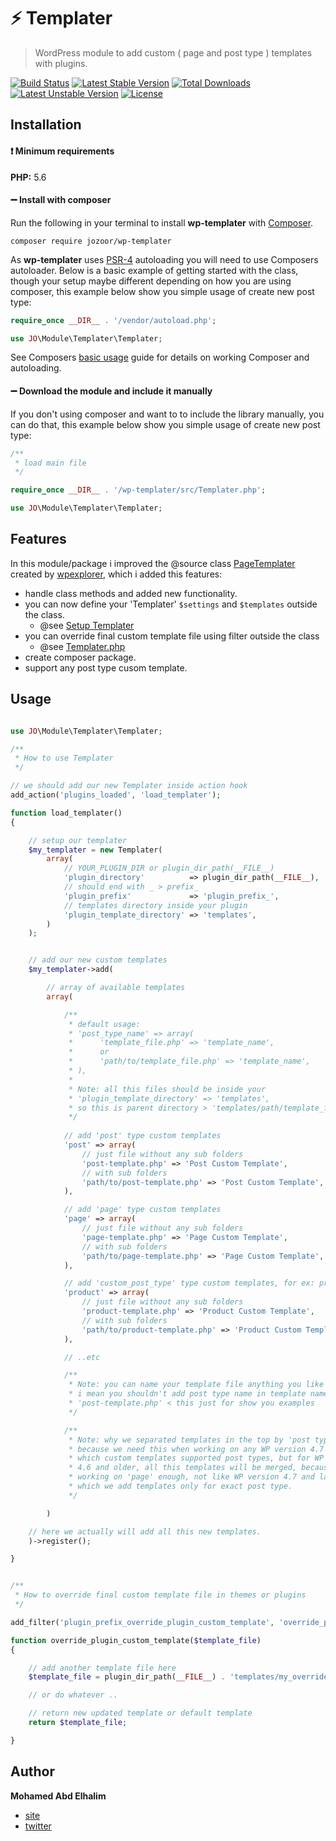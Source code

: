 # :zap: Templater
> WordPress module to add custom ( page and post type ) templates with plugins.

[![Build Status](https://travis-ci.org/mohamdio/wp-templater.svg?branch=master)](https://travis-ci.org/mohamdio/wp-templater) [![Latest Stable Version](https://poser.pugx.org/jozoor/wp-templater/v/stable)](https://packagist.org/packages/jozoor/wp-templater) [![Total Downloads](https://poser.pugx.org/jozoor/wp-templater/downloads)](https://packagist.org/packages/jozoor/wp-templater) [![Latest Unstable Version](https://poser.pugx.org/jozoor/wp-templater/v/unstable)](https://packagist.org/packages/jozoor/wp-templater) [![License](https://poser.pugx.org/jozoor/wp-templater/license)](https://packagist.org/packages/jozoor/wp-templater)

## Installation

#### :heavy_exclamation_mark: Minimum requirements

**PHP:** 5.6

#### :heavy_minus_sign: Install with composer

Run the following in your terminal to install **wp-templater** with [Composer](https://getcomposer.org/).

```
composer require jozoor/wp-templater
```

As **wp-templater** uses [PSR-4](http://www.php-fig.org/psr/psr-4/) autoloading you will need to use Composers autoloader. Below is a basic example of getting started with the class, though your setup maybe different depending on how you are using composer, this example below show you simple usage of create new post type:

```php
require_once __DIR__ . '/vendor/autoload.php';

use JO\Module\Templater\Templater;
```

See Composers [basic usage](https://getcomposer.org/doc/01-basic-usage.md#autoloading) guide for details on working Composer and autoloading.

#### :heavy_minus_sign: Download the module and include it manually

If you don't using composer and want to to include the library manually, you can do that, this example below show you simple usage of create new post type:

```php
/**
 * load main file
 */

require_once __DIR__ . '/wp-templater/src/Templater.php';

use JO\Module\Templater\Templater;
```

## Features

In this module/package i improved the @source class [PageTemplater](https://github.com/wpexplorer/page-templater) created by [wpexplorer](https://github.com/wpexplorer), which i added this features:

- handle class methods and added new functionality.
- you can now define your 'Templater' `$settings` and `$templates` outside the class.
    - @see [Setup Templater](#usage)
- you can override final custom template file using filter outside the class
    - @see [Templater.php](/src/Templater.php#L386)
- create composer package.
- support any post type cusom template.

## Usage

```php

use JO\Module\Templater\Templater;

/**
 * How to use Templater
 */

// we should add our new Templater inside action hook
add_action('plugins_loaded', 'load_templater');

function load_templater()
{

    // setup our templater
    $my_templater = new Templater(
        array(
            // YOUR_PLUGIN_DIR or plugin_dir_path(__FILE__)
            'plugin_directory'          => plugin_dir_path(__FILE__),
            // should end with _ > prefix_
            'plugin_prefix'             => 'plugin_prefix_',
            // templates directory inside your plugin
            'plugin_template_directory' => 'templates',
        )
    );


    // add our new custom templates
    $my_templater->add(

        // array of available templates
        array(

            /**
             * default usage:
             * 'post_type_name' => array(
             *      'template_file.php' => 'template_name',
             *      or
             *      'path/to/template_file.php' => 'template_name',
             * ),
             *
             * Note: all this files should be inside your 
             * 'plugin_template_directory' => 'templates',
             * so this is parent directory > 'templates/path/template_file.php'
             */
            
            // add 'post' type custom templates
            'post' => array(
                // just file without any sub folders
                'post-template.php' => 'Post Custom Template',
                // with sub folders
                'path/to/post-template.php' => 'Post Custom Template',
            ),

            // add 'page' type custom templates
            'page' => array(
                // just file without any sub folders
                'page-template.php' => 'Page Custom Template',
                // with sub folders
                'path/to/page-template.php' => 'Page Custom Template',
            ),

            // add 'custom_post_type' type custom templates, for ex: product
            'product' => array(
                // just file without any sub folders
                'product-template.php' => 'Product Custom Template',
                // with sub folders
                'path/to/product-template.php' => 'Product Custom Template',
            ),

            // ..etc

            /**
             * Note: you can name your template file anything you like
             * i mean you shouldn't add post type name in template name, like
             * 'post-template.php' < this just for show you examples
             */

            /**
             * Note: why we separated templates in the top by 'post types' ?
             * because we need this when working on any WP version 4.7 and later
             * which custom templates supported post types, but for WP version 
             * 4.6 and older, all this templates will be merged, because we
             * working on 'page' enough, not like WP version 4.7 and later,
             * which we add templates only for exact post type.
             */

        )

    // here we actually will add all this new templates.
    )->register();

}


/**
 * How to override final custom template file in themes or plugins
 */

add_filter('plugin_prefix_override_plugin_custom_template', 'override_plugin_custom_template');

function override_plugin_custom_template($template_file)
{

    // add another template file here
    $template_file = plugin_dir_path(__FILE__) . 'templates/my_override_template.php';

    // or do whatever .. 

    // return new updated template or default template 
    return $template_file;

}


```


## Author

**Mohamed Abd Elhalim**

- [site](https://mohamd.io/)
- [twitter](https://twitter.com/mohamdio)

